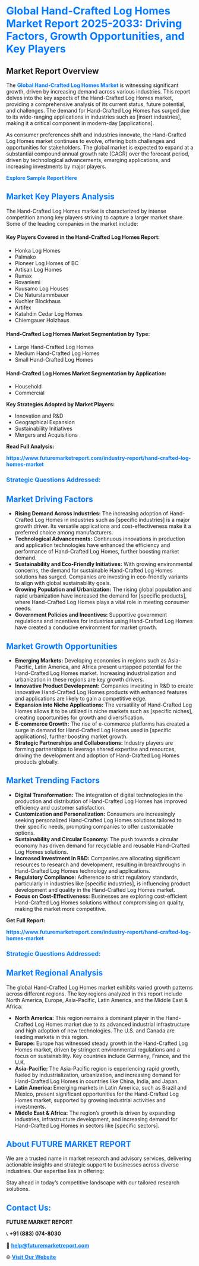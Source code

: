 <h1 style="color: #007BFF;">Global Hand-Crafted Log Homes Market Report 2025-2033: Driving Factors, Growth Opportunities, and Key Players</h1>

<section id="overview">
<h2>Market Report Overview</h2>
<p>The <a href="https://www.futuremarketreport.com/industry-report/hand-crafted-log-homes-market" style="color: #007BFF; text-decoration: none;"><strong>Global Hand-Crafted Log Homes Market</strong></a> is witnessing significant growth, driven by increasing demand across various industries. This report delves into the key aspects of the Hand-Crafted Log Homes market, providing a comprehensive analysis of its current status, future potential, and challenges. The demand for Hand-Crafted Log Homes has surged due to its wide-ranging applications in industries such as [insert industries], making it a critical component in modern-day [applications].</p>
<p>As consumer preferences shift and industries innovate, the Hand-Crafted Log Homes market continues to evolve, offering both challenges and opportunities for stakeholders. The global market is expected to expand at a substantial compound annual growth rate (CAGR) over the forecast period, driven by technological advancements, emerging applications, and increasing investments by major players.</p>
</section>

<section id="overview">
<p><a href="https://www.futuremarketreport.com/request-sample/reportId=42174" style="color: #007BFF; text-decoration: none;"><strong>Explore Sample Report Here</strong></a></p>
</section>

<section id="key-players">
<h2 style="color: #007BFF;">Market Key Players Analysis</h2>
<p>The Hand-Crafted Log Homes market is characterized by intense competition among key players striving to capture a larger market share. Some of the leading companies in the market include:</p>
<h4>Key Players Covered in the Hand-Crafted Log Homes Report:</h4>
<ul><li>Honka Log Homes</li><li>Palmako</li><li>Pioneer Log Homes of BC</li><li>Artisan Log Homes</li><li>Rumax</li><li>Rovaniemi</li><li>Kuusamo Log Houses</li><li>Die Naturstammbauer</li><li>Kuchler Blockhaus</li><li>Artifex</li><li>Katahdin Cedar Log Homes</li><li>Chiemgauer Holzhaus</li></ul>
<h4>Hand-Crafted Log Homes Market Segmentation by Type:</h4>
<ul><li>Large Hand-Crafted Log Homes</li><li>Medium Hand-Crafted Log Homes</li><li>Small Hand-Crafted Log Homes</li></ul>

<h4>Hand-Crafted Log Homes Market Segmentation by Application:</h4>
<ul><li>Household</li><li>Commercial</li></ul>
<p><strong>Key Strategies Adopted by Market Players:</strong></p>
<ul>
<li>Innovation and R&D</li>
<li>Geographical Expansion</li>
<li>Sustainability Initiatives</li>
<li>Mergers and Acquisitions</li>
</ul>
</section>

<section>
<p><strong>Read Full Analysis: </strong></p><a href="https://www.futuremarketreport.com/industry-report/hand-crafted-log-homes-market" style="color: #007BFF; text-decoration: none;"><strong>https://www.futuremarketreport.com/industry-report/hand-crafted-log-homes-market</strong></a>
<h3 style="color: #007BFF;">Strategic Questions Addressed:</h3>
</section>

<section id="driving-factors">
<h2 style="color: #007BFF;">Market Driving Factors</h2>
<ul>
<li><strong>Rising Demand Across Industries:</strong> The increasing adoption of Hand-Crafted Log Homes in industries such as [specific industries] is a major growth driver. Its versatile applications and cost-effectiveness make it a preferred choice among manufacturers.</li>
<li><strong>Technological Advancements:</strong> Continuous innovations in production and application technologies have enhanced the efficiency and performance of Hand-Crafted Log Homes, further boosting market demand.</li>
<li><strong>Sustainability and Eco-Friendly Initiatives:</strong> With growing environmental concerns, the demand for sustainable Hand-Crafted Log Homes solutions has surged. Companies are investing in eco-friendly variants to align with global sustainability goals.</li>
<li><strong>Growing Population and Urbanization:</strong> The rising global population and rapid urbanization have increased the demand for [specific products], where Hand-Crafted Log Homes plays a vital role in meeting consumer needs.</li>
<li><strong>Government Policies and Incentives:</strong> Supportive government regulations and incentives for industries using Hand-Crafted Log Homes have created a conducive environment for market growth.</li>
</ul>
</section>

<section id="growth-opportunities">
<h2 style="color: #007BFF;">Market Growth Opportunities</h2>
<ul>
<li><strong>Emerging Markets:</strong> Developing economies in regions such as Asia-Pacific, Latin America, and Africa present untapped potential for the Hand-Crafted Log Homes market. Increasing industrialization and urbanization in these regions are key growth drivers.</li>
<li><strong>Innovative Product Development:</strong> Companies investing in R&D to create innovative Hand-Crafted Log Homes products with enhanced features and applications are likely to gain a competitive edge.</li>
<li><strong>Expansion into Niche Applications:</strong> The versatility of Hand-Crafted Log Homes allows it to be utilized in niche markets such as [specific niches], creating opportunities for growth and diversification.</li>
<li><strong>E-commerce Growth:</strong> The rise of e-commerce platforms has created a surge in demand for Hand-Crafted Log Homes used in [specific applications], further boosting market growth.</li>
<li><strong>Strategic Partnerships and Collaborations:</strong> Industry players are forming partnerships to leverage shared expertise and resources, driving the development and adoption of Hand-Crafted Log Homes products globally.</li>
</ul>
</section>

<section id="trending-factors">
<h2 style="color: #007BFF;">Market Trending Factors</h2>
<ul>
<li><strong>Digital Transformation:</strong> The integration of digital technologies in the production and distribution of Hand-Crafted Log Homes has improved efficiency and customer satisfaction.</li>
<li><strong>Customization and Personalization:</strong> Consumers are increasingly seeking personalized Hand-Crafted Log Homes solutions tailored to their specific needs, prompting companies to offer customizable options.</li>
<li><strong>Sustainability and Circular Economy:</strong> The push towards a circular economy has driven demand for recyclable and reusable Hand-Crafted Log Homes solutions.</li>
<li><strong>Increased Investment in R&D:</strong> Companies are allocating significant resources to research and development, resulting in breakthroughs in Hand-Crafted Log Homes technology and applications.</li>
<li><strong>Regulatory Compliance:</strong> Adherence to strict regulatory standards, particularly in industries like [specific industries], is influencing product development and quality in the Hand-Crafted Log Homes market.</li>
<li><strong>Focus on Cost-Effectiveness:</strong> Businesses are exploring cost-efficient Hand-Crafted Log Homes solutions without compromising on quality, making the market more competitive.</li>
</ul>
</section>

<section>
<p><strong>Get Full Report: </strong></p><a href="https://www.futuremarketreport.com/industry-report/hand-crafted-log-homes-market" style="color: #007BFF; text-decoration: none;"><strong>https://www.futuremarketreport.com/industry-report/hand-crafted-log-homes-market</strong></a>
<h3 style="color: #007BFF;">Strategic Questions Addressed:</h3>
</section>


<section id="regional-analysis">
<h2 style="color: #007BFF;">Market Regional Analysis</h2>
<p>The global Hand-Crafted Log Homes market exhibits varied growth patterns across different regions. The key regions analyzed in this report include North America, Europe, Asia-Pacific, Latin America, and the Middle East & Africa:</p>
<ul>
<li><strong>North America:</strong> This region remains a dominant player in the Hand-Crafted Log Homes market due to its advanced industrial infrastructure and high adoption of new technologies. The U.S. and Canada are leading markets in this region.</li>
<li><strong>Europe:</strong> Europe has witnessed steady growth in the Hand-Crafted Log Homes market, driven by stringent environmental regulations and a focus on sustainability. Key countries include Germany, France, and the U.K.</li>
<li><strong>Asia-Pacific:</strong> The Asia-Pacific region is experiencing rapid growth, fueled by industrialization, urbanization, and increasing demand for Hand-Crafted Log Homes in countries like China, India, and Japan.</li>
<li><strong>Latin America:</strong> Emerging markets in Latin America, such as Brazil and Mexico, present significant opportunities for the Hand-Crafted Log Homes market, supported by growing industrial activities and investments.</li>
<li><strong>Middle East & Africa:</strong> The region’s growth is driven by expanding industries, infrastructure development, and increasing demand for Hand-Crafted Log Homes in sectors like [specific sectors].</li>
</ul>
</section>

<footer>
<h2 style="color: #007BFF;">About FUTURE MARKET REPORT</h2>
<p>We are a trusted name in market research and advisory services, delivering actionable insights and strategic support to businesses across diverse industries. Our expertise lies in offering:</p>

<p>Stay ahead in today’s competitive landscape with our tailored research solutions.</p>

<h2 style="color: #007BFF;">Contact Us:</h2>
<p><strong>FUTURE MARKET REPORT</strong></p>
<p>📞 <strong>+91 (883) 074-8030</strong></p>
<p>📧 <strong><a href="mailto:help@futuremarketreport.com" style="color: #007BFF;">help@futuremarketreport.com</a></strong></p>
<p>🌐 <strong><a href="https://www.futuremarketreport.com/" style="color: #007BFF;">Visit Our Website</a></strong></p>
</footer>